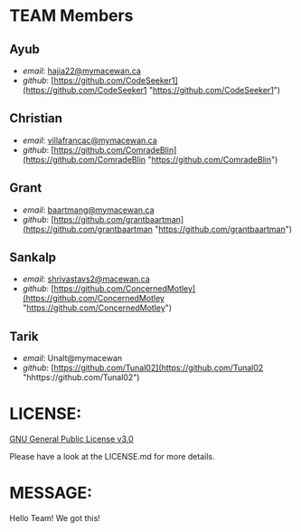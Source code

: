 # TEAM Members
## Ayub
- _email_: hajia22@mymacewan.ca
- _github_: [https://github.com/CodeSeeker1](https://github.com/CodeSeeker1 "https://github.com/CodeSeeker1")

## Christian 
- _email_: villafrancac@mymacewan.ca
- _github_: [https://github.com/ComradeBlin](https://github.com/ComradeBlin "https://github.com/ComradeBlin")

## Grant
- _email_: baartmang@mymacewan.ca
- _github_: [https://github.com/grantbaartman](https://github.com/grantbaartman "https://github.com/grantbaartman")

## Sankalp
- _email_: shrivastavs2@macewan.ca
- _github_: [https://github.com/ConcernedMotley](https://github.com/ConcernedMotley "https://github.com/ConcernedMotley")

## Tarik
- _email_: Unalt@mymacewan
- _github_: [https://github.com/Tunal02](https://github.com/Tunal02 "hhttps://github.com/Tunal02")

# LICENSE:
[GNU General Public License v3.0](https://choosealicense.com/licenses/gpl-3.0/)

Please have a look at the LICENSE.md for more details.

# MESSAGE:
Hello Team! We got this!